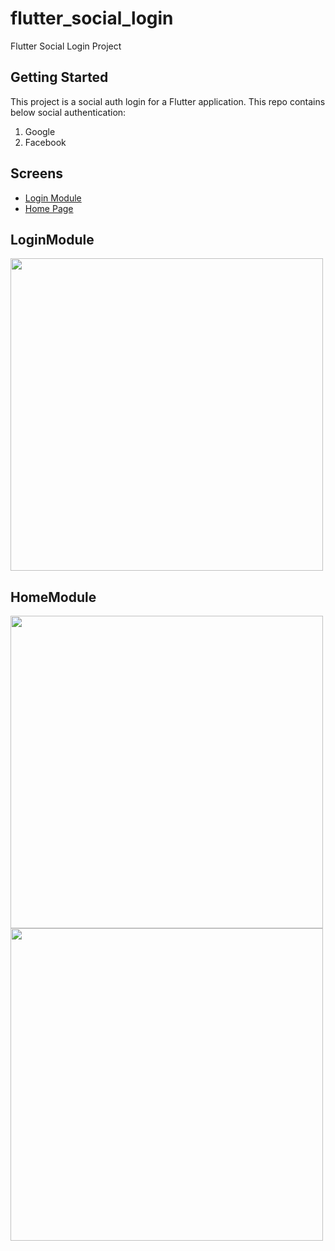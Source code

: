 # flutter_social_login

Flutter Social Login Project

## Getting Started

This project is a social auth login for a Flutter application. This repo contains below social authentication:

1. Google
2. Facebook

## Screens

- [Login Module](#LoginModule)
- [Home Page](#HomeModule)


## LoginModule
<img src=" https://github.com/sgopal138/flutter_social_login/screenshot/login.jpeg" height="500"> 

## HomeModule
<img src=" https://github.com/sgopal138/flutter_social_login/screenshot/google.jpeg" height="500"> 
<img src=" https://github.com/sgopal138/flutter_social_login/screenshot/facebook.jpeg" height="500"> 

